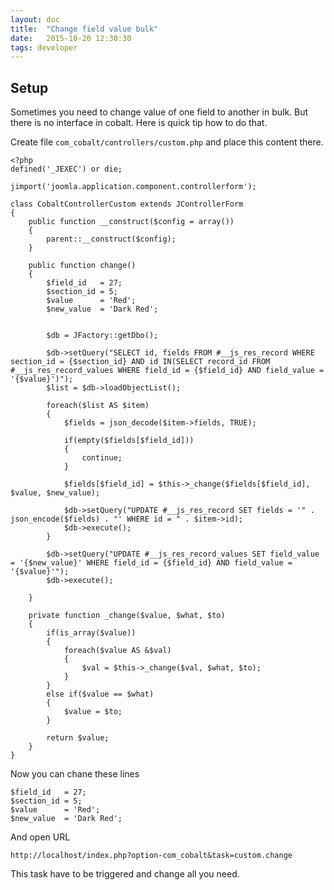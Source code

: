 ```yaml
---
layout: doc
title:  "Change field value bulk"
date:   2015-10-20 12:30:30
tags: developer
---
```

## Setup

Sometimes you need to change value of one field to another in bulk. But there is no interface in cobalt. Here is quick tip how to do that.

Create file `com_cobalt/controllers/custom.php` and place this content there.

```
<?php
defined('_JEXEC') or die;

jimport('joomla.application.component.controllerform');

class CobaltControllerCustom extends JControllerForm
{
	public function __construct($config = array())
	{
		parent::__construct($config);
	}
		
	public function change()
	{
		$field_id   = 27;
		$section_id = 5;
		$value      = 'Red';
		$new_value  = 'Dark Red';


		$db = JFactory::getDbo();

		$db->setQuery("SELECT id, fields FROM #__js_res_record WHERE section_id = {$section_id} AND id IN(SELECT record_id FROM #__js_res_record_values WHERE field_id = {$field_id} AND field_value = '{$value}')");
		$list = $db->loadObjectList();

		foreach($list AS $item)
		{
			$fields = json_decode($item->fields, TRUE);

			if(empty($fields[$field_id]))
			{
				continue;
			}

			$fields[$field_id] = $this->_change($fields[$field_id], $value, $new_value);

			$db->setQuery("UPDATE #__js_res_record SET fields = '" . json_encode($fields) . "' WHERE id = " . $item->id);
			$db->execute();
		}

		$db->setQuery("UPDATE #__js_res_record_values SET field_value = '{$new_value}' WHERE field_id = {$field_id} AND field_value = '{$value}'");
		$db->execute();

	}

	private function _change($value, $what, $to)
	{
		if(is_array($value))
		{
			foreach($value AS &$val)
			{
				$val = $this->_change($val, $what, $to);
			}
		}
		else if($value == $what)
		{
			$value = $to;
		}

		return $value;
	}
}
```

Now you can chane these lines

	$field_id   = 27;
	$section_id = 5;
	$value      = 'Red';
	$new_value  = 'Dark Red';

And open URL

    http://localhost/index.php?option-com_cobalt&task=custom.change

This task have to be triggered and change all you need.

